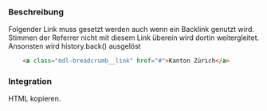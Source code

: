 ### Beschreibung

Folgender Link muss  gesetzt werden auch wenn ein Backlink genutzt wird. Stimmen der Referrer nicht mit diesem Link überein wird dortin weitergleitet. Ansonsten wird history.back() ausgelöst
```html
	<a class="mdl-breadcrumb__link" href="#">Kanton Zürich</a>
```

### Integration

HTML kopieren.
